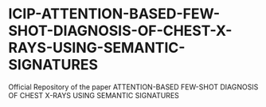 # ICIP-ATTENTION-BASED-FEW-SHOT-DIAGNOSIS-OF-CHEST-X-RAYS-USING-SEMANTIC-SIGNATURES
Official Repository of the paper ATTENTION-BASED FEW-SHOT DIAGNOSIS OF CHEST X-RAYS USING SEMANTIC SIGNATURES
